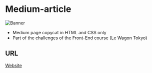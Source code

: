 # Medium-article

![Banner](https://github.com/Ren33000/medium-article/blob/gh-pages/Screen%20Shot%202021-11-16%20at%2020.33.32.png)



- Medium page copycat in HTML and CSS only
- Part of the challenges of the Front-End course (Le Wagon Tokyo)

## URL
[Website](http://ren33000.me/medium-article/)

